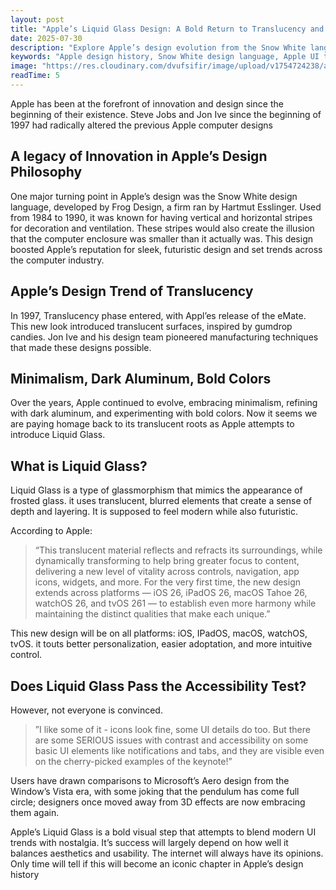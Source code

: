 ```yaml
---
layout: post
title: "Apple’s Liquid Glass Design: A Bold Return to Translucency and the Internet’s Mixed Reaction"
date: 2025-07-30
description: "Explore Apple’s design evolution from the Snow White language to the new Liquid Glass UI. Discover how innovation and nostalgia shape Apple’s modern aesthetic."
keywords: "Apple design history, Snow White design language, Apple UI trends, Liquid Glass Apple, glassmorphism design, Apple translucent design, Jon Ive design, Apple macOS design, iOS design trends, Apple innovation, modern UI design, Apple product design evolution, Apple accessibility design, Apple UI accessibility, tech design trends"
image: "https://res.cloudinary.com/dvufsifir/image/upload/v1754724238/apples-liquid-glass_q4rujj.webp"
readTime: 5
---
```



Apple has been at the forefront of innovation and design since the beginning of their existence. Steve Jobs and Jon Ive since the beginning of 1997 had radically altered the previous Apple computer designs

## A legacy of Innovation in Apple’s Design Philosophy

One major turning point in Apple’s design was the Snow White design language, developed by Frog Design, a firm ran by Hartmut Esslinger. Used from 1984 to 1990, it was known for having vertical and horizontal stripes for decoration and ventilation. These stripes would also create the illusion that the computer enclosure was smaller than it actually was. This design boosted Apple’s reputation for sleek, futuristic design and set trends across the computer industry.

## Apple’s Design Trend of Translucency

In 1997, Translucency phase entered, with Appl’es release of the eMate. This new look introduced translucent surfaces, inspired by gumdrop candies. Jon Ive and his design team pioneered manufacturing techniques that made these designs possible.

## Minimalism, Dark Aluminum, Bold Colors

Over the years, Apple continued to evolve, embracing minimalism, refining with dark aluminum, and experimenting with bold colors. Now it seems we are paying homage back to its translucent roots as Apple attempts to introduce Liquid Glass.

## What is Liquid Glass?

Liquid Glass is a type of glassmorphism that mimics the appearance of frosted glass. it uses translucent, blurred elements that create a sense of depth and layering. It is supposed to feel modern while also futuristic.

According to Apple:

> “This translucent material reflects and refracts its surroundings, while dynamically transforming to help bring greater focus to content, delivering a new level of vitality across controls, navigation, app icons, widgets, and more. For the very first time, the new design extends across platforms — iOS 26, iPadOS 26, macOS Tahoe 26, watchOS 26, and tvOS 261 — to establish even more harmony while maintaining the distinct qualities that make each unique.”

This new design will be on all platforms: iOS, IPadOS, macOS, watchOS, tvOS. it touts better personalization, easier adoptation, and more intuitive control.

## Does Liquid Glass Pass the Accessibility Test?

However, not everyone is convinced.

> ”I like some of it - icons look fine, some UI details do too. But there are some SERIOUS issues with contrast and accessibility on some basic UI elements like notifications and tabs, and they are visible even on the cherry-picked examples of the keynote!”

Users have drawn comparisons to Microsoft’s Aero design from the Window’s Vista era, with some joking that the pendulum has come full circle; designers once moved away from 3D effects are now embracing them again.

Apple’s Liquid Glass is a bold visual step that attempts to blend modern UI trends with nostalgia. It’s success will largely depend on how well it balances aesthetics and usability. The internet will always have its opinions. Only time will tell if this will become an iconic chapter in Apple’s design history
